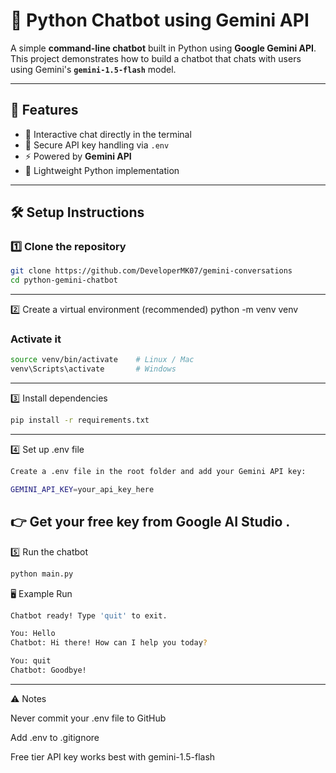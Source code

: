 # 🤖 Python Chatbot using Gemini API

A simple **command-line chatbot** built in Python using **Google Gemini API**.  
This project demonstrates how to build a chatbot that chats with users using Gemini's **`gemini-1.5-flash`** model.

---

## 🚀 Features
- 💬 Interactive chat directly in the terminal  
- 🔐 Secure API key handling via `.env`  
- ⚡ Powered by **Gemini API**  
- 🐍 Lightweight Python implementation  

---

## 🛠️ Setup Instructions

### 1️⃣ Clone the repository
```bash
git clone https://github.com/DeveloperMK07/gemini-conversations
cd python-gemini-chatbot
```
---
2️⃣ Create a virtual environment (recommended)
python -m venv venv
### Activate it
```bash
source venv/bin/activate    # Linux / Mac
venv\Scripts\activate       # Windows
```
---
3️⃣ Install dependencies
```bash
pip install -r requirements.txt
```
---
4️⃣ Set up .env file
```bash
Create a .env file in the root folder and add your Gemini API key:

GEMINI_API_KEY=your_api_key_here
```

👉 Get your free key from Google AI Studio
.
---
5️⃣ Run the chatbot
```bash
python main.py
```
🖥️ Example Run
```bash
Chatbot ready! Type 'quit' to exit.

You: Hello
Chatbot: Hi there! How can I help you today?

You: quit
Chatbot: Goodbye!
```
---
⚠️ Notes

Never commit your .env file to GitHub

Add .env to .gitignore

Free tier API key works best with gemini-1.5-flash
